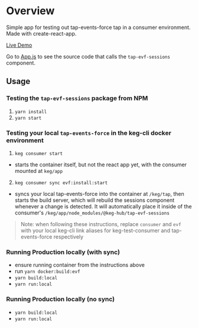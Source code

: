 # Overview

Simple app for testing out tap-events-force tap in a consumer environment. Made with create-react-app.

[Live Demo](https://simpleviewinc.github.io/keg-test-consumer/)

Go to [App.js](https://github.com/simpleviewinc/keg-test-consumer/blob/master/src/App.js) to see the source code that calls the `tap-evf-sessions` component.

## Usage

### Testing the `tap-evf-sessions` package from NPM
1. `yarn install`
2. `yarn start`

### Testing your local `tap-events-force` in the keg-cli docker environment
1. `keg consumer start`
  * starts the container itself, but not the react app yet, with the consumer mounted at `keg/app`
2. `keg consumer sync evf:install:start`
  * syncs your local tap-events-force into the container at `/keg/tap`, then starts the build server, which will rebuild the sessions component whenever a change is detected. It will automatically
    place it inside of the consumer's `/keg/app/node_modules/@keg-hub/tap-evf-sessions` 


> Note: when following these instructions, replace `consumer` and `evf` with your local keg-cli link aliases for keg-test-consumer and tap-events-force respectively

### Running Production locally (with sync)
* ensure running container from the instructions above
* run `yarn docker:build:evf`
* `yarn build:local`
* `yarn run:local`

### Running Production locally (no sync)
* `yarn build:local`
* `yarn run:local`